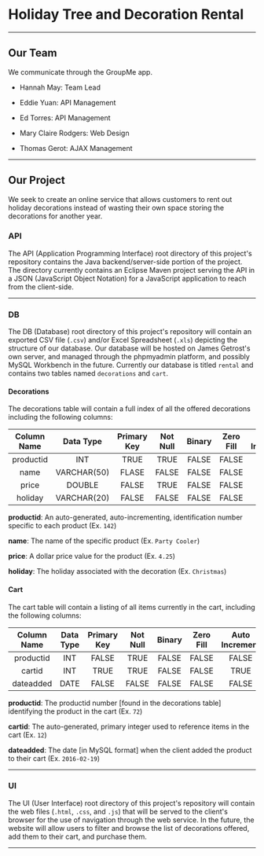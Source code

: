 # Holiday Tree and Decoration Rental

---

## Our Team

We communicate through the GroupMe app.

- Hannah May: Team Lead

- Eddie Yuan: API Management

- Ed Torres: API Management

- Mary Claire Rodgers: Web Design

- Thomas Gerot: AJAX Management

---

## Our Project

We seek to create an online service that allows customers to rent out holiday decorations instead of wasting their own space storing the decorations for another year.

### API

The API (Application Programming Interface) root directory of this project's repository contains the Java backend/server-side portion of the project. The directory currently contains an Eclipse Maven project serving the API in a JSON (JavaScript Object Notation) for a JavaScript application to reach from the client-side.

---

### DB

The DB (Database) root directory of this project's repository will contain an exported CSV file (`.csv`) and/or Excel Spreadsheet (`.xls`) depicting the structure of our database. Our database will be hosted on James Getrost's own server, and managed through the phpmyadmin platform, and possibly MySQL Workbench in the future. Currently our database is titled `rental` and contains two tables named `decorations` and `cart`.

#### Decorations

The decorations table will contain a full index of all the offered decorations including the following columns:

| Column Name | Data Type | Primary Key | Not Null | Binary | Zero Fill | Auto Increment | Default Value |
|:-----------:|:-----------:|:-----------:|:--------:|:------:|:---------:|:--------------:|:-------------:|
| productid | INT | TRUE | TRUE | FALSE | FALSE | TRUE | NONE |
| name | VARCHAR(50) | FLASE | FALSE | FALSE | FALSE | FALSE | NULL |
| price | DOUBLE | FALSE | TRUE | FALSE | FALSE | FALSE | 0.00 |
| holiday | VARCHAR(20) | FALSE | FALSE | FALSE | FALSE | FALSE | NULL |

**productid**: An auto-generated, auto-incrementing, identification number specific to each product (Ex. `142`)

**name**: The name of the specific product (Ex. `Party Cooler`)

**price**: A dollar price value for the product (Ex. `4.25`)

**holiday**: The holiday associated with the decoration (Ex. `Christmas`)

#### Cart

The cart table will contain a listing of all items currently in the cart, including the following columns:

| Column Name | Data Type | Primary Key | Not Null | Binary | Zero Fill | Auto Increment | Default Value |
|:-----------:|:---------:|:-----------:|:--------:|:------:|:---------:|:--------------:|:-------------:|
| productid | INT | FALSE | TRUE | FALSE | FALSE | FALSE | NONE |
| cartid | INT | TRUE | TRUE | FALSE | FALSE | TRUE | NONE |
| dateadded | DATE | FALSE | FALSE | FALSE | FALSE | FALSE | NULL |

**productid**: The productid number [found in the decorations table] identifying the product in the cart (Ex. `72`)

**cartid**: The auto-generated, primary integer used to reference items in the cart (Ex. `12`)

**dateadded**: The date [in MySQL format] when the client added the product to their cart (Ex. `2016-02-19`)

---

### UI
The UI (User Interface) root directory of this project's repository will contain the web files (`.html`, `.css`, and `.js`) that will be served to the client's browser for the use of navigation through the web service. In the future, the website will allow users to filter and browse the list of decorations offered, add them to their cart, and purchase them.

---
